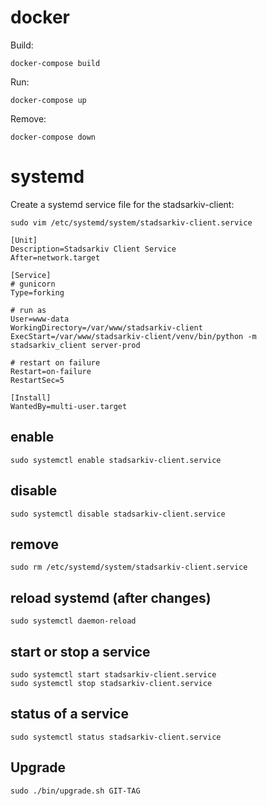 # docker

Build:

    docker-compose build 

Run:
    
    docker-compose up

Remove:

    docker-compose down

# systemd

Create a systemd service file for the stadsarkiv-client:

    sudo vim /etc/systemd/system/stadsarkiv-client.service

```
[Unit]
Description=Stadsarkiv Client Service
After=network.target

[Service]
# gunicorn
Type=forking

# run as
User=www-data
WorkingDirectory=/var/www/stadsarkiv-client
ExecStart=/var/www/stadsarkiv-client/venv/bin/python -m stadsarkiv_client server-prod

# restart on failure
Restart=on-failure
RestartSec=5

[Install]
WantedBy=multi-user.target

```

## enable

    sudo systemctl enable stadsarkiv-client.service

## disable

    sudo systemctl disable stadsarkiv-client.service

## remove

    sudo rm /etc/systemd/system/stadsarkiv-client.service 

## reload systemd (after changes)
    
    sudo systemctl daemon-reload

## start or stop a service
    
    sudo systemctl start stadsarkiv-client.service
    sudo systemctl stop stadsarkiv-client.service

## status of a service
    
    sudo systemctl status stadsarkiv-client.service

## Upgrade

    sudo ./bin/upgrade.sh GIT-TAG
